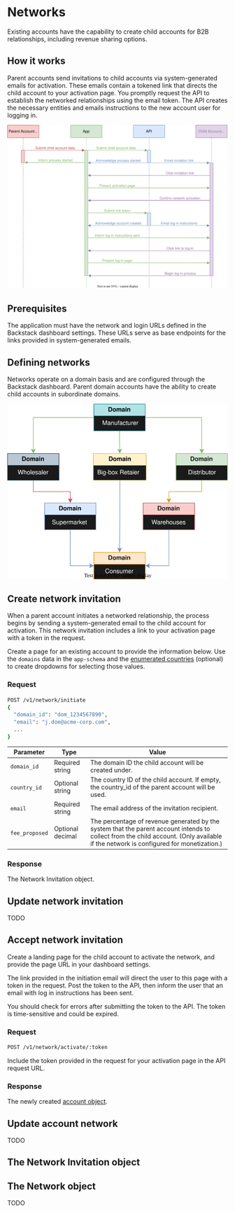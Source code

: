 # Networks

Existing accounts have the capability to create child accounts for B2B relationships, including revenue sharing options.


## How it works

Parent accounts send invitations to child accounts via system-generated emails for activation. These emails contain a tokened link that directs the child account to your activation page. You promptly request the API to establish the networked relationships using the email token. The API creates the necessary entities and emails instructions to the new account user for logging in.

![Images](images/diagrams/account-network.svg)


## Prerequisites

The application must have the network and login URLs defined in the Backstack dashboard settings. These URLs serve as base endpoints for the links provided in system-generated emails.

## Defining networks

Networks operate on a domain basis and are configured through the Backstack dashboard. Parent domain accounts have the ability to create child accounts in subordinate domains.

![Images](images/diagrams/networks.svg)


## Create network invitation

When a parent account initiates a networked relationship, the process begins by sending a system-generated email to the child account for activation. This network invitation includes a link to your activation page with a token in the request.

Create a page for an existing account to provide the information below. Use the `domains` data in the `app-schema` and the [enumerated countries](/countries) (optional) to create dropdowns for selecting those values.

### Request

```sh
POST /v1/network/initiate
{
  "domain_id": "dom_1234567890",
  "email": "j.doe@acme-corp.com",
  ...
}
```

| Parameter | Type | Value |
| --- | --- | --- |
| `domain_id` | Required string | The domain ID the child account will be created under. |
| `country_id` | Optional string | The country ID of the child account. If empty, the country_id of the parent account will be used. |
| `email` | Required string | The email address of the invitation recipient. |
| `fee_proposed` |  Optional decimal | The percentage of revenue generated by the system that the parent account intends to collect from the child account. (Only available if the network is configured for monetization.) |

### Response

The Network Invitation object.

<!--@include: includes/objects/partials/network-invitation.md-->


## Update network invitation


TODO


## Accept network invitation

Create a landing page for the child account to activate the network, and provide the page URL in your dashboard settings.

The link provided in the initiation email will direct the user to this page with a token in the request. Post the token to the API, then inform the user that an email with log in instructions has been sent.

You should check for errors after submitting the token to the API. The token is time-sensitive and could be expired.

### Request

```sh
POST /v1/network/activate/:token
```

Include the token provided in the request for your activation page in the API request URL.

### Response

The newly created [account object](/account).

<!--@include: includes/objects/partials/account.md-->


## Update account network

TODO



## The Network Invitation object


<!--@include: includes/objects/network-invitation.md-->
<!--@include: includes/objects/properties/network-invitation.md-->

## The Network object

TODO

